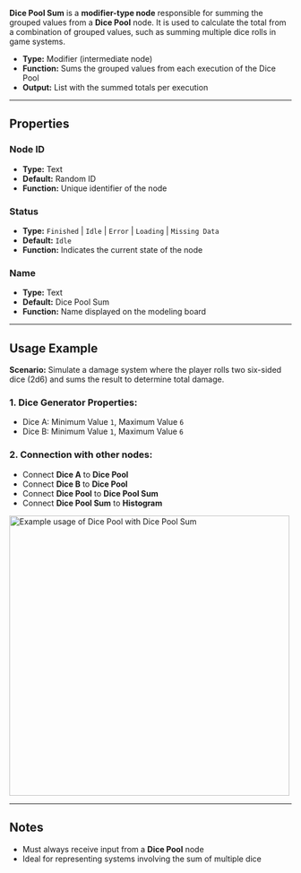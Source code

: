 **Dice Pool Sum** is a **modifier-type node** responsible for summing the grouped values from a **Dice Pool** node. It is used to calculate the total from a combination of grouped values, such as summing multiple dice rolls in game systems.

- **Type:** Modifier (intermediate node)
- **Function:** Sums the grouped values from each execution of the Dice Pool
- **Output:** List with the summed totals per execution

---

## **Properties**

### **Node ID**

- **Type:** Text
- **Default:** Random ID
- **Function:** Unique identifier of the node

### **Status**

- **Type:** `Finished` | `Idle` | `Error` | `Loading` | `Missing Data`
- **Default:** `Idle`
- **Function:** Indicates the current state of the node

### **Name**

- **Type:** Text
- **Default:** Dice Pool Sum
- **Function:** Name displayed on the modeling board

---

## **Usage Example**

**Scenario:** Simulate a damage system where the player rolls two six-sided dice (2d6) and sums the result to determine total damage.

### **1. Dice Generator Properties:**

- Dice A: Minimum Value `1`, Maximum Value `6`
- Dice B: Minimum Value `1`, Maximum Value `6`

### **2. Connection with other nodes:**

- Connect **Dice A** to **Dice Pool**
- Connect **Dice B** to **Dice Pool**
- Connect **Dice Pool** to **Dice Pool Sum**
- Connect **Dice Pool Sum** to **Histogram**

<img src="/node-crafter/doc-images/dice-pool.png" width="500px" alt="Example usage of Dice Pool with Dice Pool Sum"/>

---

## **Notes**

- Must always receive input from a **Dice Pool** node
- Ideal for representing systems involving the sum of multiple dice

